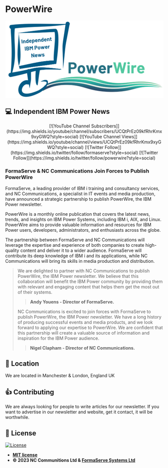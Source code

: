 # PowerWire

<img src="Logo2023.png" align="center">

## 💻 Independent IBM Power News

<p align="center">
[![YouTube Channel Subscribers]](https://img.shields.io/youtube/channel/subscribers/UCQtPrEz09kfRhrKmx9xyGWQ?style=social)
[![YouTube Channel Views]](https://img.shields.io/youtube/channel/views/UCQtPrEz09kfRhrKmx9xyGWQ?style=social)
[![Twitter Follow]](https://img.shields.io/twitter/follow/formaserve?style=social)
[![Twitter Follow]](https://img.shields.io/twitter/follow/powerwire?style=social)
</p>

### FormaServe &amp; NC Communications Join Forces to Publish PowerWire

 FormaServe, a leading provider of IBM i training and consultancy services, and NC Communications, a specialist in
 IT events and media production, have announced a strategic partnership to publish PowerWire, the IBM Power
 newsletter.

PowerWire is a monthly online publication that covers the latest news, trends, and insights on IBM Power Systems,
including IBM i, AIX, and Linux. PowerWire aims to provide valuable information and resources for IBM Power users,
developers, administrators, and enthusiasts across the globe.

The partnership between FormaServe and NC Communications will leverage the expertise and experience of both
companies to create high-quality content and deliver it to a wider audience. FormaServe will contribute its deep
knowledge of IBM i and its applications, while NC Communications will bring its skills in media production and
distribution.

> We are delighted to partner with NC Communications to publish PowerWire, the IBM Power newsletter. We believe that this collaboration will benefit the IBM Power community by providing them with relevant and engaging content that helps them get the most out of their systems.
>> **Andy Youens - Director of FormaServe.**
>>
> NC Communications is excited to join forces with FormaServe to publish PowerWire, the IBM Power newsletter. We have a long history of producing successful events and media products, and we look forward to applying our expertise to PowerWire. We are confident that this partnership will create a valuable source of information and inspiration for the IBM Power audience.
>> **Nigel Clapham - Director of NC Communications.**
>>
## 🏢 Location

We are located in Manchester & London, England UK

## 👍 Contributing

We are always looking for people to write articles for our newsletter.
If you want to advertise in our newsletter and website, get it contact, it will be worthwhile.

## 📝 License

[![License](http://img.shields.io/:license-mit-blue.svg?style=flat-square)](http://badges.mit-license.org)

- **[MIT license](http://opensource.org/licenses/mit-license.php)**
- **© 2023 NC Communitions Ltd & [FormaServe Systems Ltd](https://www.formaserve.co.uk)**
